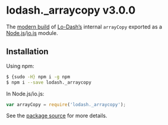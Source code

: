 # lodash._arraycopy v3.0.0

The [modern build](https://github.com/lodash/lodash/wiki/Build-Differences) of [Lo-Dash’s](https://lodash.com/) internal `arrayCopy` exported as a [Node.js](http://nodejs.org/)/[io.js](https://iojs.org/) module.

## Installation

Using npm:

```bash
$ {sudo -H} npm i -g npm
$ npm i --save lodash._arraycopy
```

In Node.js/io.js:

```js
var arrayCopy = require('lodash._arraycopy');
```

See the [package source](https://github.com/lodash/lodash/blob/3.0.0-npm-packages/lodash._arraycopy) for more details.
